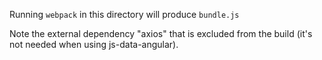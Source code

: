 Running `webpack` in this directory will produce `bundle.js`

Note the external dependency "axios" that is excluded from the build (it's not needed when using js-data-angular).
